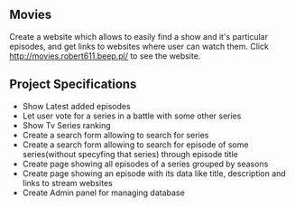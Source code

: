 ## Movies
Create a website which allows to easily find a show and it's particular episodes, and get links to websites where user can watch them.
Click http://movies.robert611.beep.pl/ to see the website.

## Project Specifications
- Show Latest added episodes
- Let user vote for a series in a battle with some other series
- Show Tv Series ranking
- Create a search form allowing to search for series
- Create a search form allowing to search for episode of some series(without specyfing that series) through episode title
- Create page showing all episodes of a series grouped by seasons
- Create page showing an episode with its data like title, description and links to stream websites
- Create Admin panel for managing database